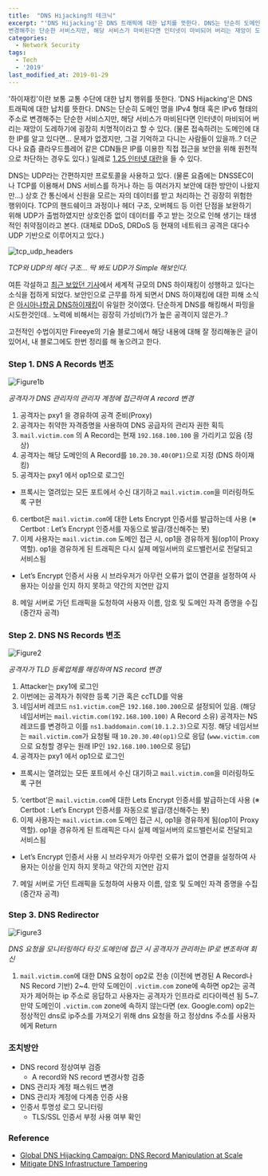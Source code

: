 ```yaml
---
title:  "DNS Hijacking의 테크닉"
excerpt: "'DNS Hijacking'은 DNS 트래픽에 대한 납치를 뜻한다. DNS는 단순히 도메인 명을 IPv4 형태 혹은 IPv6 형태의 주소로
변경해주는 단순한 서비스지만, 해당 서비스가 마비된다면 인터넷이 마비되어 버리는 재앙이 도레하기에 굉장히 치명적이라고 할 수 있다."
categories:
  - Network Security
tags:
  - Tech
  - '2019'
last_modified_at: 2019-01-29
---
```


'하이재킹'이란 보통 교통 수단에 대한 납치 행위를 뜻한다.
'DNS Hijacking'은 DNS 트래픽에 대한 납치를 뜻한다. DNS는 단순히 도메인 명을 IPv4 형태 혹은 IPv6 형태의 주소로
변경해주는 단순한 서비스지만, 해당 서비스가 마비된다면 인터넷이 마비되어 버리는 재앙이 도레하기에 굉장히 치명적이라고 할 수 있다.
(물론 접속하려는 도메인에 대한 IP를 알고 있다면... 문제가 없겠지만, 그걸 기억하고 다니는 사람들이 있을까..?
더군다나 요즘 클라우드플레어 같은 CDN들은 IP를 이용한 직접 접근을 보안을 위해 원천적으로 차단하는 경우도 있다.)
일례로 [1.25 인터넷 대란](https://namu.wiki/w/1.25%20%EC%9D%B8%ED%84%B0%EB%84%B7%20%EB%8C%80%EB%9E%80)을 들 수 있다.

DNS는 UDP라는 간편하지만 프로토콜을 사용하고 있다.
(물론 요즘에는 DNSSEC이나 TCP를 이용해서 DNS 서비스를 하거나 하는 등 여러가지 보안에 대한 방안이 나왔지만...)
상호 간 통신에서 신원을 모르는 자의 데이터를 받고 처리하는 건 굉장히 위험한 행위이다.
TCP의 핸드쉐이크 과정이나 헤더 구조, 오버헤드 등 이런 단점을 보완하기 위해 UDP가 출범하였지만
상호인증 없이 데이터를 주고 받는 것으로 인해 생기는 태생적인 취약점이라고 본다.
(대체로 DDoS, DRDoS 등 현재의 네트워크 공격은 대다수 UDP 기반으로 이루어지고 있다.)

![tcp_udp_headers]({{site.url}}/assets/images/2019/01/tcp_udp_headers.jpg)

*TCP와 UDP의 헤더 구조... 딱 봐도 UDP가 Simple 해보인다.*

여튼 각설하고 [최근 보았던 기사](http://www.etnews.com/20190125000204)에서 세계적 규모의 DNS 하이재킹이 성행하고 있다는
소식을 접하게 되었다. 보안인으로 근무를 하게 되면서 DNS 하이재킹에 대한 피해 소식은 [아시아나항공 DNS하이재킹](http://www.ilyoeconomy.com/news/articleView.html?idxno=29249)이 유일한 것이였다.
단순하게 DNS를 해킹해서 파밍을 시도한것인데.. 노력에 비해서는 굉장히 가성비(?)가 높은 공격이지 않은가..?

고전적인 수법이지만 Fireeye의 기술 블로그에서 해당 내용에 대해 잘 정리해놓은 글이 있어서,
내 블로그에도 한번 정리를 해 놓으려고 한다.

### Step 1. DNS A Records 변조

![Figure1b]({{site.url}}/assets/images/2019/01/Figure1b.png)

*공격자가 DNS 관리자의 관리자 계정에 접근하여 A record 변경*

1. 공격자는 pxy1 을 경유하여 공격 준비(Proxy)
2. 공격자는 취약한 자격증명을 사용하여 DNS 공급자의 관리자 권한 획득
3. `mail.victim.com` 의 A Record는 현재 `192.168.100.100` 을 가리키고 있음 (정상)
4. 공격자는 해당 도메인의 A Record를 `10.20.30.40(OP1)`으로 지정 (DNS 하이재킹)
5. 공격자는 pxy1 에서 op1으로 로그인
- 프록시는 열려있는 모든 포트에서 수신 대기하고 `mail.victim.com`을 미러링하도록 구현
6. certbot은 `mail.victim.com`에 대한 Lets Encrypt 인증서를 발급하는데 사용 (※ Certbot : Let’s Encrypt 인증서를 자동으로 발급/갱신해주는 봇)
7. 이제 사용자는 `mail.victim.com` 도메인 접근 시, op1을 경유하게 됨(op1이 Proxy역할). op1을 경유하게 된 트래픽은 다시 실제 메일서버의 로드밸런서로 전달되고 서비스됨
- Let’s Encrypt 인증서 사용 시 브라우저가 아무런 오류가 없이 연결을 설정하여 사용자는 이상을 인지 하지 못하고 약간의 지연만 감지
8. 메일 서버로 가던 트래픽을 도청하여 사용자 이름, 암호 및 도메인 자격 증명을 수집 (중간자 공격)

### Step 2. DNS NS Records 변조

![Figure2]({{site.url}}/assets/images/2019/01/Figure2.png)

*공격자가 TLD 등록업체를 해킹하여 NS record 변경*

1. Attacker는 pxy1에 로그인
2. 이번에는 공격자가 취약한 등록 기관 혹은 ccTLD를 악용
3. 네임서버 레코드 `ns1.victim.com`은 `192.168.100.200`으로 설정되어 있음. (해당 네임서버는 `mail.victim.com(192.168.100.100)` A Record 소유)
공격자는 NS 레코드를 변경하고 이를 `ns1.baddomain.com(10.1.2.3)`으로 지정. 해당 네임서브는 `mail.victim.com`가 요청될 때 `10.20.30.40(op1)`으로 응답 (`www.victim.com`으로 요청할 경우는 원래 IP인 `192.168.100.100`으로 응답)
4. 공격자는 pxy1 에서 op1으로 로그인
- 프록시는 열려있는 모든 포트에서 수신 대기하고 `mail.victim.com`을 미러링하도록 구현
5. ‘certbot’은 `mail.victim.com`에 대한 Lets Encrypt 인증서를 발급하는데 사용 (※ Certbot : Let’s Encrypt 인증서를 자동으로 발급/갱신해주는 봇)
6. 이제 사용자는 `mail.victim.com` 도메인 접근 시, op1을 경유하게 됨(op1이 Proxy역할). op1을 경유하게 된 트래픽은 다시 실제 메일서버의 로드밸런서로 전달되고 서비스됨
- Let’s Encrypt 인증서 사용 시 브라우저가 아무런 오류가 없이 연결을 설정하여 사용자는 이상을 인지 하지 못하고 약간의 지연만 감지
7. 메일 서버로 가던 트래픽을 도청하여 사용자 이름, 암호 및 도메인 자격 증명을 수집 (중간자 공격)

### Step 3. DNS Redirector

![Figure3]({{site.url}}/assets/images/2019/01/Figure3.png)

*DNS 요청을 모니터링하다 타깃 도메인에 접근 시 공격자가 관리하는 IP로 변조하여 회신*

1. `mail.victim.com`에 대한 DNS 요청이 op2로 전송 (이전에 변경된 A Record나 NS Record 기반)
2~4. 만약 도메인이 `.victim.com` zone에 속하면 op2는 공격자가 제어하는 ip 주소로 응답하고 사용자는 공격자가 인프라로 리다이렉션 됨
5~7. 만약 도메인이 `.victim.com` zone에 속하지 않는다면 (ex. Google.com) op2는 정상적인 dns로 ip주소를 가져오기 위해 dns 요청을 하고 정상dns 주소를 사용자에게 Return

### 조치방안
- DNS record 정상여부 검증
  * A record와 NS record 변경사항 검증
- DNS 관리자 계정 패스워드 변경
- DNS 관리자 계정에 다계층 인증 사용
- 인증서 투명성 로그 모니터링
  * TLS/SSL 인증서 부정 사용 여부 확인

### Reference
- [Global DNS Hijacking Campaign: DNS Record Manipulation at Scale](https://www.fireeye.com/blog/threat-research/2019/01/global-dns-hijacking-campaign-dns-record-manipulation-at-scale.html)
- [Mitigate DNS Infrastructure Tampering](https://cyber.dhs.gov/ed/19-01/)
